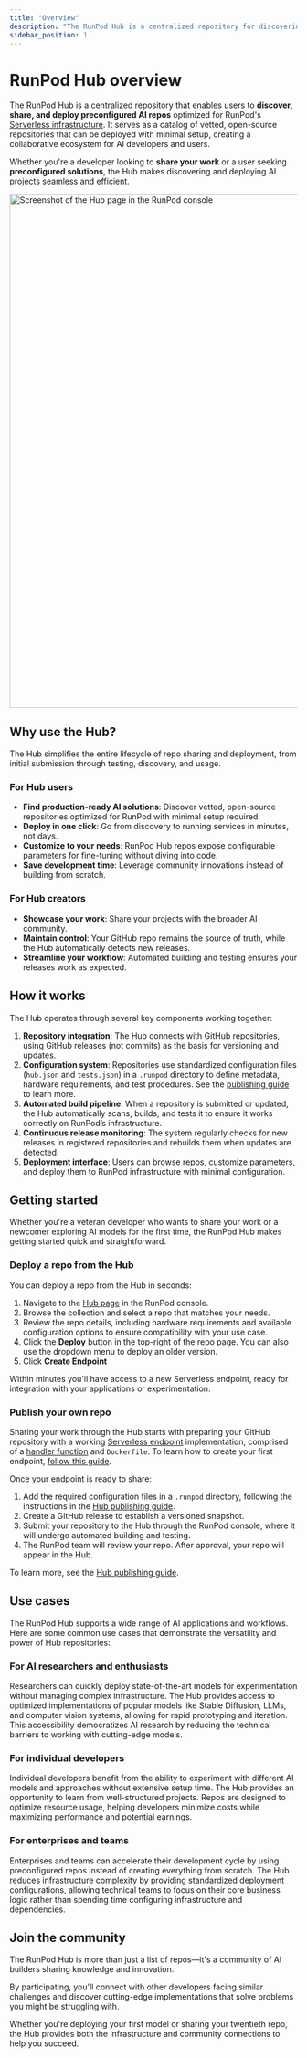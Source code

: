 ```yaml
---
title: "Overview"
description: "The RunPod Hub is a centralized repository for discovering, sharing, and deploying preconfigured AI repos optimized for RunPod's Serverless infrastructure."
sidebar_position: 1
---
```


# RunPod Hub overview

The RunPod Hub is a centralized repository that enables users to **discover, share, and deploy preconfigured AI repos** optimized for RunPod's [Serverless infrastructure](/serverless/overview/). It serves as a catalog of vetted, open-source repositories that can be deployed with minimal setup, creating a collaborative ecosystem for AI developers and users.


Whether you're a developer looking to **share your work** or a user seeking **preconfigured solutions**, the Hub makes discovering and deploying AI projects seamless and efficient.

<img src="/img/docs/hub-homepage.png" width="900" alt="Screenshot of the Hub page in the RunPod console"/>

## Why use the Hub?

The Hub simplifies the entire lifecycle of repo sharing and deployment, from initial submission through testing, discovery, and usage.

### For Hub users

- **Find production-ready AI solutions**: Discover vetted, open-source repositories optimized for RunPod with minimal setup required.
- **Deploy in one click**: Go from discovery to running services in minutes, not days.
- **Customize to your needs**: RunPod Hub repos expose configurable parameters for fine-tuning without diving into code.
- **Save development time**: Leverage community innovations instead of building from scratch.

### For Hub creators

- **Showcase your work**: Share your projects with the broader AI community.
- **Maintain control**: Your GitHub repo remains the source of truth, while the Hub automatically detects new releases.
- **Streamline your workflow**: Automated building and testing ensures your releases work as expected.

## How it works

The Hub operates through several key components working together:

1. **Repository integration**: The Hub connects with GitHub repositories, using GitHub releases (not commits) as the basis for versioning and updates.
2. **Configuration system**: Repositories use standardized configuration files (`hub.json` and `tests.json`) in a `.runpod` directory to define metadata, hardware requirements, and test procedures. See the [publishing guide](/hub/publishing-guide) to learn more.
3. **Automated build pipeline**: When a repository is submitted or updated, the Hub automatically scans, builds, and tests it to ensure it works correctly on RunPod’s infrastructure.
4. **Continuous release monitoring**: The system regularly checks for new releases in registered repositories and rebuilds them when updates are detected.
5. **Deployment interface**: Users can browse repos, customize parameters, and deploy them to RunPod infrastructure with minimal configuration.

## Getting started

Whether you're a veteran developer who wants to share your work or a newcomer exploring AI models for the first time, the RunPod Hub makes getting started quick and straightforward.

### Deploy a repo from the Hub

You can deploy a repo from the Hub in seconds:

1. Navigate to the [Hub page](https://www.runpod.io/console/hub) in the RunPod console.
2. Browse the collection and select a repo that matches your needs.
3. Review the repo details, including hardware requirements and available configuration options to ensure compatibility with your use case.
4. Click the **Deploy** button in the top-right of the repo page. You can also use the dropdown menu to deploy an older version.
5. Click **Create Endpoint**

Within minutes you'll have access to a new Serverless endpoint, ready for integration with your applications or experimentation.

### Publish your own repo

Sharing your work through the Hub starts with preparing your GitHub repository with a working [Serverless endpoint](/serverless/overview) implementation, comprised of a [handler function](/serverless/handlers/overview) and `Dockerfile`. To learn how to create your first endpoint, [follow this guide](/serverless/get-started).

Once your endpoint is ready to share:

1. Add the required configuration files in a `.runpod` directory, following the instructions in the [Hub publishing guide](/hub/publishing-guide).
2. Create a GitHub release to establish a versioned snapshot.
3. Submit your repository to the Hub through the RunPod console, where it will undergo automated building and testing.
4. The RunPod team will review your repo. After approval, your repo will appear in the Hub.

To learn more, see the [Hub publishing guide](/hub/publishing-guide).

## Use cases

The RunPod Hub supports a wide range of AI applications and workflows. Here are some common use cases that demonstrate the versatility and power of Hub repositories:

### For AI researchers and enthusiasts

Researchers can quickly deploy state-of-the-art models for experimentation without managing complex infrastructure. The Hub provides access to optimized implementations of popular models like Stable Diffusion, LLMs, and computer vision systems, allowing for rapid prototyping and iteration. This accessibility democratizes AI research by reducing the technical barriers to working with cutting-edge models.

### For individual developers

Individual developers benefit from the ability to experiment with different AI models and approaches without extensive setup time. The Hub provides an opportunity to learn from well-structured projects. Repos are designed to optimize resource usage, helping developers minimize costs while maximizing performance and potential earnings.

### For enterprises and teams

Enterprises and teams can accelerate their development cycle by using preconfigured repos instead of creating everything from scratch. The Hub reduces infrastructure complexity by providing standardized deployment configurations, allowing technical teams to focus on their core business logic rather than spending time configuring infrastructure and dependencies.

## Join the community

The RunPod Hub is more than just a list of repos—it's a community of AI builders sharing knowledge and innovation.

By participating, you'll connect with other developers facing similar challenges and discover cutting-edge implementations that solve problems you might be struggling with.

Whether you're deploying your first model or sharing your twentieth repo, the Hub provides both the infrastructure and community connections to help you succeed.
